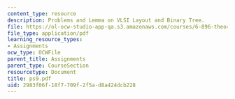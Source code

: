```yaml
---
content_type: resource
description: Problems and Lemma on VLSI Layout and Binary Tree.
file: https://ol-ocw-studio-app-qa.s3.amazonaws.com/courses/6-896-theory-of-parallel-hardware-sma-5511-spring-2004/2983f06f18f7709f2f5ad8a424dcb228_ps9.pdf
file_type: application/pdf
learning_resource_types:
- Assignments
ocw_type: OCWFile
parent_title: Assignments
parent_type: CourseSection
resourcetype: Document
title: ps9.pdf
uid: 2983f06f-18f7-709f-2f5a-d8a424dcb228
---
```

